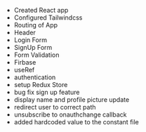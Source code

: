 - Created React app
- Configured Tailwindcss
- Routing of App
- Header
- Login Form
- SignUp Form
- Form Validation
- Firbase
- useRef
- authentication
- setup Redux Store
- bug fix sign up feature
- display name and profile picture update
- redirect user to correct path
- unsubscribe to onauthchange callback
- added hardcoded value to the constant file

